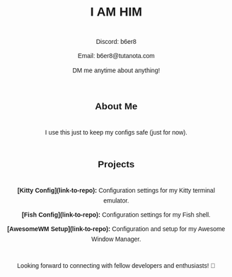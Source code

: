 <!DOCTYPE html>
<html lang="en">
<head>
  <meta charset="UTF-8">
  <meta name="viewport" content="width=device-width, initial-scale=1.0">
  <title>I AM HIM</title>
  <link rel="stylesheet" href="https://cdnjs.cloudflare.com/ajax/libs/font-awesome/6.0.0-beta3/css/all.min.css">
  <style>
    body {
      font-family: 'Arial', sans-serif;
      line-height: 1.6;
      margin: 20px;
      display: flex;
      flex-direction: column;
      align-items: center;
    }

    h1 {
      color: red;
    }

    ul {
      list-style-type: none;
      padding: 0;
      text-align: center;
    }

    ul li {
      margin-bottom: 10px;
    }

    .discord-icon, .email-icon {
      color: #7289DA; /* Discord color */
    }
  </style>
</head>
<body>

  <h1>I AM HIM</h1>

  <ul>
    <li><i class="fab fa-discord discord-icon"></i> Discord: b6er8</li>
    <li><i class="fas fa-envelope email-icon"></i> Email: b6er8@tutanota.com</li>
    <li>DM me anytime about anything!</li>
  </ul>

  <h2>About Me</h2>

  <p>
    I use this just to keep my configs safe (just for now).
  </p>

  <h2>Projects</h2>

  <ul>
    <li><strong>[Kitty Config](link-to-repo):</strong> Configuration settings for my Kitty terminal emulator.</li>
    <li><strong>[Fish Config](link-to-repo):</strong> Configuration settings for my Fish shell.</li>
    <li><strong>[AwesomeWM Setup](link-to-repo):</strong> Configuration and setup for my Awesome Window Manager.</li>
  </ul>

  <p>Looking forward to connecting with fellow developers and enthusiasts! 🚀</p>

</body>
</html>

